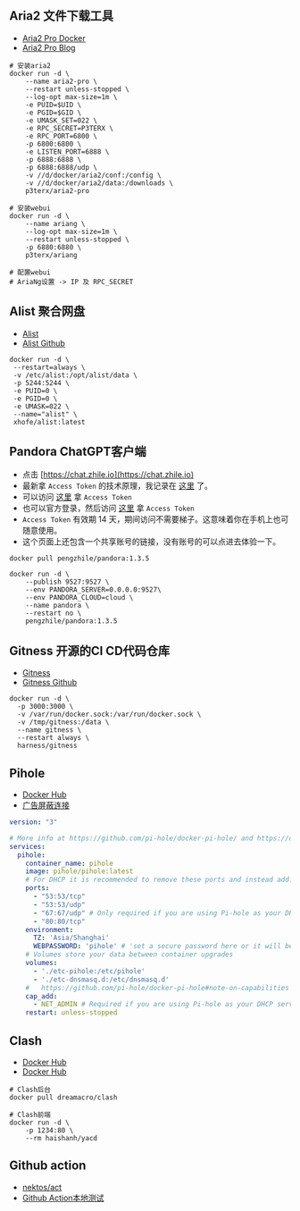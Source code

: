 
## Aria2 文件下载工具

- [Aria2 Pro Docker](https://hub.docker.com/r/p3terx/aria2-pro)
- [Aria2 Pro Blog](https://p3terx.com/archives/docker-aria2-pro.html)

```shell
# 安装aria2
docker run -d \
    --name aria2-pro \
    --restart unless-stopped \
    --log-opt max-size=1m \
    -e PUID=$UID \
    -e PGID=$GID \
    -e UMASK_SET=022 \
    -e RPC_SECRET=P3TERX \
    -e RPC_PORT=6800 \
    -p 6800:6800 \
    -e LISTEN_PORT=6888 \
    -p 6888:6888 \
    -p 6888:6888/udp \
    -v //d/docker/aria2/conf:/config \
    -v //d/docker/aria2/data:/downloads \
    p3terx/aria2-pro

# 安装webui
docker run -d \
    --name ariang \
    --log-opt max-size=1m \
    --restart unless-stopped \
    -p 6880:6880 \
    p3terx/ariang

# 配置webui
# AriaNg设置 -> IP 及 RPC_SECRET
```

## Alist 聚合网盘

- [Alist](https://alist.nn.ci/)
- [Alist Github](https://github.com/alist-org/alist)

```shell
docker run -d \
 --restart=always \
 -v /etc/alist:/opt/alist/data \
 -p 5244:5244 \
 -e PUID=0 \
 -e PGID=0 \
 -e UMASK=022 \
 --name="alist" \
 xhofe/alist:latest
```

## Pandora ChatGPT客户端

- 点击 [https://chat.zhile.io](https://chat.zhile.io)
- 最新拿 `Access Token` 的技术原理，我记录在 [这里](https://zhile.io/2023/05/19/how-to-get-chatgpt-access-token-via-pkce.html) 了。
- 可以访问 [这里](http://ai-20230626.fakeopen.com/auth) 拿 `Access Token`
- 也可以官方登录，然后访问 [这里](http://chat.openai.com/api/auth/session) 拿 `Access Token`
- `Access Token` 有效期 14 天，期间访问不需要梯子。这意味着你在手机上也可随意使用。
- 这个页面上还包含一个共享账号的链接，没有账号的可以点进去体验一下。

```shell
docker pull pengzhile/pandora:1.3.5

docker run -d \
    --publish 9527:9527 \
    --env PANDORA_SERVER=0.0.0.0:9527\
    --env PANDORA_CLOUD=cloud \
    --name pandora \
    --restart no \
    pengzhile/pandora:1.3.5
```

## Gitness 开源的CI CD代码仓库

- [Gitness](https://gitness.com)
- [Gitness Github](https://github.com/harness/gitness)

```shell
docker run -d \
  -p 3000:3000 \
  -v /var/run/docker.sock:/var/run/docker.sock \
  -v /tmp/gitness:/data \
  --name gitness \
  --restart always \
  harness/gitness
```

## Pihole
- [Docker Hub](https://hub.docker.com/r/pihole/pihole)
- [广告屏蔽连接](https://anti-ad.net/domains.txt)

```yaml
version: "3"

# More info at https://github.com/pi-hole/docker-pi-hole/ and https://docs.pi-hole.net/
services:
  pihole:
    container_name: pihole
    image: pihole/pihole:latest
    # For DHCP it is recommended to remove these ports and instead add: network_mode: "host"
    ports:
      - "53:53/tcp"
      - "53:53/udp"
      - "67:67/udp" # Only required if you are using Pi-hole as your DHCP server
      - "80:80/tcp"
    environment:
      TZ: 'Asia/Shanghai'
      WEBPASSWORD: 'pihole' # 'set a secure password here or it will be random'
    # Volumes store your data between container upgrades
    volumes:
      - './etc-pihole:/etc/pihole'
      - './etc-dnsmasq.d:/etc/dnsmasq.d'
    #   https://github.com/pi-hole/docker-pi-hole#note-on-capabilities
    cap_add:
      - NET_ADMIN # Required if you are using Pi-hole as your DHCP server, else not needed
    restart: unless-stopped
```

## Clash
- [Docker Hub](https://hub.docker.com/r/dreamacro/clash)
- [Docker Hub](https://hub.docker.com/r/haishanh/yacd)

```shell
# Clash后台
docker pull dreamacro/clash

# Clash前端
docker run -d \
    -p 1234:80 \
    --rm haishanh/yacd
```

## Github action
- [nektos/act](https://github.com/nektos/act)
- [Github Action本地测试](https://zhuanlan.zhihu.com/p/535798453)

